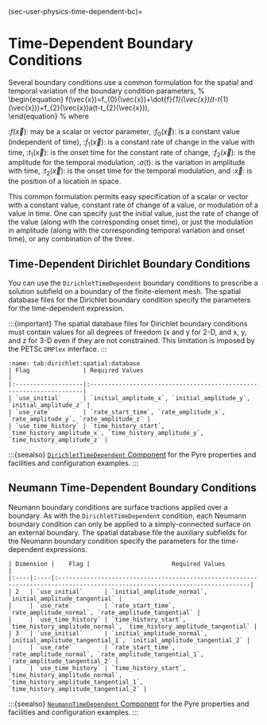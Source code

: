 (sec-user-physics-time-dependent-bc)=
# Time-Dependent Boundary Conditions

Several boundary conditions use a common formulation for the spatial and temporal variation of the boundary condition parameters,
%
\begin{equation}
f(\vec{x})=f_{0}(\vec{x})+\dot{f}_{1}(\vec{x})(t-t_{1}(\vec{x}))+f_{2}(\vec{x})a(t-t_{2}(\vec{x})),\
\end{equation}
%
where

:$f(\vec{x})$: may be a scalar or vector parameter,
:$f_{0}(\vec{x})$: is a constant value (independent of time),
:$\dot{f}_{1}(\vec{x})$: is a constant rate of change in the value with time,
:$t_{1}(\vec{x})$: is the onset time for the constant rate of change,
:$f_{2}(\vec{x})$: is the amplitude for the temporal modulation,
:$a(t)$: is the variation in amplitude with time,
:$t_{2}(\vec{x})$: is the onset time for the temporal modulation, and
:$\vec{x}$: is the position of a location in space.

This common formulation permits easy specification of a scalar or vector with a constant value, constant rate of change of a value, or modulation of a value in time.
One can specify just the initial value, just the rate of change of the value (along with the corresponding onset time), or just the modulation in amplitude (along with the corresponding temporal variation and onset time), or any combination of the three.

## Time-Dependent Dirichlet Boundary Conditions

You can use the `DirichletTimeDependent` boundary conditions to prescribe a solution subfield on a boundary of the finite-element mesh.
The spatial database files for the Dirichlet boundary condition specify the parameters for the time-dependent expression.

:::{important}
The spatial database files for Dirichlet boundary conditions must contain values for all degrees of freedom (x and y for 2-D, and x, y, and z for 3-D even if they are not constrained. This limitation is imposed by the PETSc `DMPlex` interface.
:::

```{table} Values in the auxiliary field spatial databases used for Dirichlet time-dependent boundary conditions.
:name: tab:dirichlet:spatial:database
| Flag               | Required Values                                                     |
|:-------------------|:--------------------------------------------------------------------|
| `use_initial`      | `initial_amplitude_x`, `initial_amplitude_y`, `initial_amplitude_z` |
| `use_rate`         | `rate_start_time`, `rate_amplitude_x`, `rate_amplitude_y`, `rate_amplitude_z` |
| `use_time_history` | `time_history_start`, `time_history_amplitude_x`, `time_history_amplitude_y`, `time_history_amplitude_z` |
```

:::{seealso}
[`DirichletTimeDependent` Component](../../components/bc/DirichletTimeDependent.md) for the Pyre properties and facilities and configuration examples.
:::

## Neumann Time-Dependent Boundary Conditions

Neumann boundary conditions are surface tractions applied over a boundary.
As with the `DirichletTimeDependent` condition, each Neumann boundary condition can only be applied to a simply-connected surface on an external boundary.
The spatial database file the auxiliary subfields for the Neumann boundary condition specify the parameters for the time-dependent expressions.

```{table} Values in the auxiliary field spatial database used for Neumman time-dependent boundary conditions.
| Dimension |    Flag |                       Required Values                                              |
|:----|:----|:----------------------------------------------------------------------------------------------------------------------------|
| 2   | `use_initial`      | `initial_amplitude_normal`,  `initial_amplitude_tangential` |
|     | `use_rate`         | `rate_start_time`, `rate_amplitude_normal`, `rate_amplitude_tangential` |
|     | `use_time_history` | `time_history_start`, `time_history_amplitude_normal`, `time_history_amplitude_tangential` |
| 3   | `use_initial`      | `initial_amplitude_normal`, `initial_amplitude_tangential_1`, `initial_amplitude_tangential_2` |
|     | `use_rate`         | `rate_start_time`, `rate_amplitude_normal`, `rate_amplitude_tangential_1`, `rate_amplitude_tangential_2` |
|     | `use_time_history` | `time_history_start`, `time_history_amplitude_normal`, `time_history_amplitude_tangential_1`, `time_history_amplitude_tangential_2` |
```

:::{seealso}
[`NeumannTimeDependent` Component](../../components/bc/NeumannTimeDependent.md) for the Pyre properties and facilities and configuration examples.
:::
